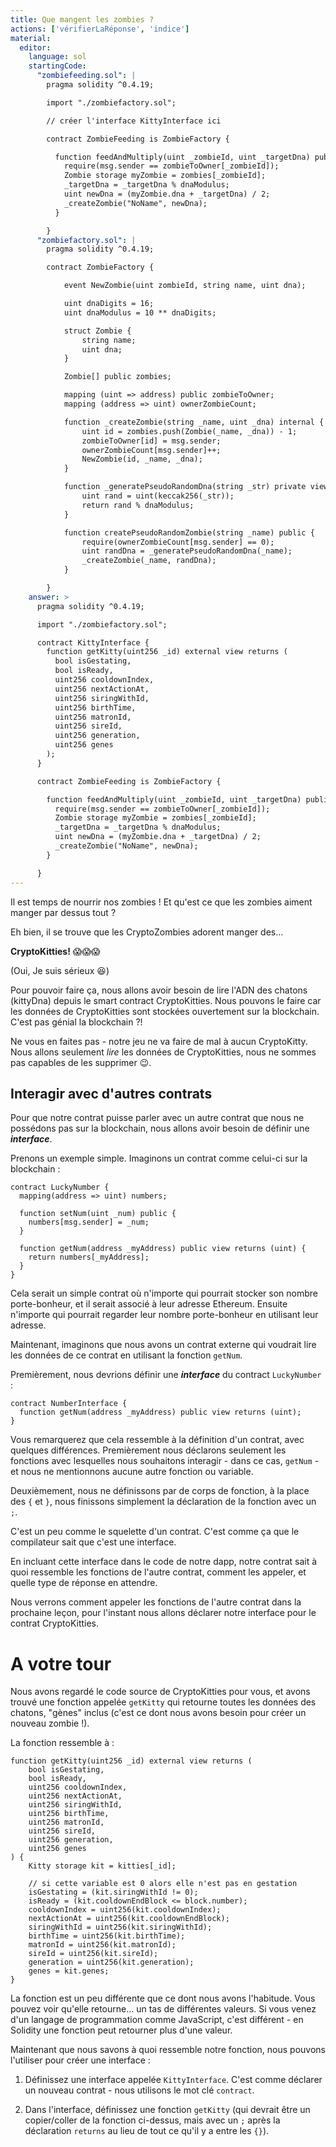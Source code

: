 ```yaml
---
title: Que mangent les zombies ?
actions: ['vérifierLaRéponse', 'indice']
material:
  editor:
    language: sol
    startingCode:
      "zombiefeeding.sol": |
        pragma solidity ^0.4.19;

        import "./zombiefactory.sol";

        // créer l'interface KittyInterface ici

        contract ZombieFeeding is ZombieFactory {

          function feedAndMultiply(uint _zombieId, uint _targetDna) public {
            require(msg.sender == zombieToOwner[_zombieId]);
            Zombie storage myZombie = zombies[_zombieId];
            _targetDna = _targetDna % dnaModulus;
            uint newDna = (myZombie.dna + _targetDna) / 2;
            _createZombie("NoName", newDna);
          }

        }
      "zombiefactory.sol": |
        pragma solidity ^0.4.19;

        contract ZombieFactory {

            event NewZombie(uint zombieId, string name, uint dna);

            uint dnaDigits = 16;
            uint dnaModulus = 10 ** dnaDigits;

            struct Zombie {
                string name;
                uint dna;
            }

            Zombie[] public zombies;

            mapping (uint => address) public zombieToOwner;
            mapping (address => uint) ownerZombieCount;

            function _createZombie(string _name, uint _dna) internal {
                uint id = zombies.push(Zombie(_name, _dna)) - 1;
                zombieToOwner[id] = msg.sender;
                ownerZombieCount[msg.sender]++;
                NewZombie(id, _name, _dna);
            }

            function _generatePseudoRandomDna(string _str) private view returns (uint) {
                uint rand = uint(keccak256(_str));
                return rand % dnaModulus;
            }

            function createPseudoRandomZombie(string _name) public {
                require(ownerZombieCount[msg.sender] == 0);
                uint randDna = _generatePseudoRandomDna(_name);
                _createZombie(_name, randDna);
            }

        }
    answer: >
      pragma solidity ^0.4.19;

      import "./zombiefactory.sol";

      contract KittyInterface {
        function getKitty(uint256 _id) external view returns (
          bool isGestating,
          bool isReady,
          uint256 cooldownIndex,
          uint256 nextActionAt,
          uint256 siringWithId,
          uint256 birthTime,
          uint256 matronId,
          uint256 sireId,
          uint256 generation,
          uint256 genes
        );
      }

      contract ZombieFeeding is ZombieFactory {

        function feedAndMultiply(uint _zombieId, uint _targetDna) public {
          require(msg.sender == zombieToOwner[_zombieId]);
          Zombie storage myZombie = zombies[_zombieId];
          _targetDna = _targetDna % dnaModulus;
          uint newDna = (myZombie.dna + _targetDna) / 2;
          _createZombie("NoName", newDna);
        }

      }
---
```


Il est temps de nourrir nos zombies ! Et qu'est ce que les zombies aiment manger par dessus tout ?

Eh bien, il se trouve que les CryptoZombies adorent manger des...

**CryptoKitties!** 😱😱😱

(Oui, Je suis sérieux 😆)

Pour pouvoir faire ça, nous allons avoir besoin de lire l'ADN des chatons (kittyDna) depuis le smart contract CryptoKitties. Nous pouvons le faire car les données de CryptoKitties sont stockées ouvertement sur la blockchain. C'est pas génial la blockchain ?!

Ne vous en faites pas - notre jeu ne va faire de mal à aucun CryptoKitty. Nous allons seulement *lire* les données de CryptoKitties, nous ne sommes pas capables de les supprimer 😉.

## Interagir avec d'autres contrats

Pour que notre contrat puisse parler avec un autre contrat que nous ne possédons pas sur la blockchain, nous allons avoir besoin de définir une **_interface_**.

Prenons un exemple simple. Imaginons un contrat comme celui-ci sur la blockchain :

```
contract LuckyNumber {
  mapping(address => uint) numbers;

  function setNum(uint _num) public {
    numbers[msg.sender] = _num;
  }

  function getNum(address _myAddress) public view returns (uint) {
    return numbers[_myAddress];
  }
}
```
Cela serait un simple contrat où n'importe qui pourrait stocker son nombre porte-bonheur, et il serait associé à leur adresse Ethereum. Ensuite n'importe qui pourrait regarder leur nombre porte-bonheur en utilisant leur adresse.

Maintenant, imaginons que nous avons un contrat externe qui voudrait lire les données de ce contrat en utilisant la fonction `getNum`.

Premièrement, nous devrions définir une **_interface_** du contract `LuckyNumber` :

```
contract NumberInterface {
  function getNum(address _myAddress) public view returns (uint);
}
```

Vous remarquerez que cela ressemble à la définition d'un contrat, avec quelques différences. Premièrement nous déclarons seulement les fonctions avec lesquelles nous souhaitons interagir - dans ce cas, `getNum` - et nous ne mentionnons aucune autre fonction ou variable.

Deuxièmement, nous ne définissons par de corps de fonction, à la place des `{` et `}`, nous finissons simplement la déclaration de la fonction avec un `;`.

C'est un peu comme le squelette d'un contrat. C'est comme ça que le compilateur sait que c'est une interface.

En incluant cette interface dans le code de notre dapp, notre contrat sait à quoi ressemble les fonctions de l'autre contrat, comment les appeler, et quelle type de réponse en attendre.

Nous verrons comment appeler les fonctions de l'autre contrat dans la prochaine leçon, pour l'instant nous allons déclarer notre interface pour le contrat CryptoKitties.

# A votre tour

Nous avons regardé le code source de CryptoKitties pour vous, et avons trouvé une fonction appelée `getKitty` qui retourne toutes les données des chatons, "gènes" inclus (c'est ce dont nous avons besoin pour créer un nouveau zombie !).

La fonction ressemble à :
```
function getKitty(uint256 _id) external view returns (
    bool isGestating,
    bool isReady,
    uint256 cooldownIndex,
    uint256 nextActionAt,
    uint256 siringWithId,
    uint256 birthTime,
    uint256 matronId,
    uint256 sireId,
    uint256 generation,
    uint256 genes
) {
    Kitty storage kit = kitties[_id];

    // si cette variable est 0 alors elle n'est pas en gestation
    isGestating = (kit.siringWithId != 0);
    isReady = (kit.cooldownEndBlock <= block.number);
    cooldownIndex = uint256(kit.cooldownIndex);
    nextActionAt = uint256(kit.cooldownEndBlock);
    siringWithId = uint256(kit.siringWithId);
    birthTime = uint256(kit.birthTime);
    matronId = uint256(kit.matronId);
    sireId = uint256(kit.sireId);
    generation = uint256(kit.generation);
    genes = kit.genes;
}
```

La fonction est un peu différente que ce dont nous avons l'habitude. Vous pouvez voir qu'elle retourne... un tas de différentes valeurs. Si vous venez d'un langage de programmation comme JavaScript, c'est différent - en Solidity une fonction peut retourner plus d'une valeur.

Maintenant que nous savons à quoi ressemble notre fonction, nous pouvons l'utiliser pour créer une interface :

1. Définissez une interface appelée `KittyInterface`. C'est comme déclarer un nouveau contrat - nous utilisons le mot clé `contract`.

2. Dans l'interface, définissez une fonction `getKitty` (qui devrait être un copier/coller de la fonction ci-dessus, mais avec un `;` après la déclaration `returns` au lieu de tout ce qu'il y a entre les `{}`).
